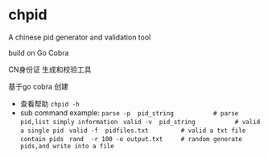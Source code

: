# chpid

A chinese pid generator and validation tool

build on Go Cobra

CN身份证 生成和校验工具

基于go cobra 创建

* 查看帮助
`chpid -h ` 
* sub command example:
`parse -p  pid_string           # parse pid,list simply information `
`valid -v  pid_string           # valid a single pid `
`valid -f  pidfiles.txt         # valid a txt file contain pids `
`rand  -r 100 -o output.txt     # random generate pids,and write into a file `
